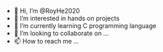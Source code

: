 - 👋 Hi, I’m @RoyHe2020
- 👀 I’m interested in hands on projects
- 🌱 I’m currently learning C programming language
- 💞️ I’m looking to collaborate on ...
- 📫 How to reach me ...

<!---
RoyHe2020/RoyHe2020 is a ✨ special ✨ repository because its `README.md` (this file) appears on your GitHub profile.
You can click the Preview link to take a look at your changes.
--->
